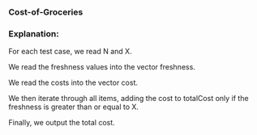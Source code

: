 ### Cost-of-Groceries

### Explanation:
For each test case, we read N and X.

We read the freshness values into the vector freshness.

We read the costs into the vector cost.

We then iterate through all items, adding the cost to totalCost only if the freshness is greater than or equal to X.

Finally, we output the total cost.
